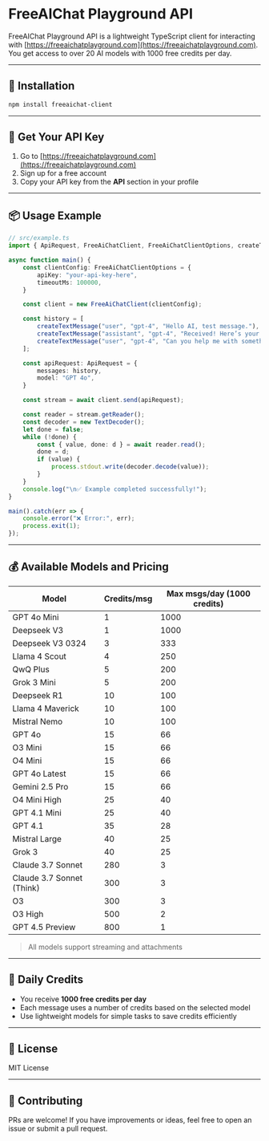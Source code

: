 # FreeAIChat Playground API

FreeAIChat Playground API is a lightweight TypeScript client for interacting with [https://freeaichatplayground.com](https://freeaichatplayground.com). You get access to over 20 AI models with 1000 free credits per day.

---

## 🚀 Installation

```bash
npm install freeaichat-client
```

---

## 🔑 Get Your API Key

1. Go to [https://freeaichatplayground.com](https://freeaichatplayground.com)
2. Sign up for a free account
3. Copy your API key from the **API** section in your profile

---

## 📦 Usage Example

```ts
// src/example.ts
import { ApiRequest, FreeAiChatClient, FreeAiChatClientOptions, createTextMessage } from "./index";

async function main() {
    const clientConfig: FreeAiChatClientOptions = {
        apiKey: "your-api-key-here",
        timeoutMs: 100000,
    }

    const client = new FreeAiChatClient(clientConfig);

    const history = [
        createTextMessage("user", "gpt-4", "Hello AI, test message."),
        createTextMessage("assistant", "gpt-4", "Received! Here’s your response."),
        createTextMessage("user", "gpt-4", "Can you help me with something?"),
    ];

    const apiRequest: ApiRequest = {
        messages: history,
        model: "GPT 4o",
    }

    const stream = await client.send(apiRequest);

    const reader = stream.getReader();
    const decoder = new TextDecoder();
    let done = false;
    while (!done) {
        const { value, done: d } = await reader.read();
        done = d;
        if (value) {
            process.stdout.write(decoder.decode(value));
        }
    }
    console.log("\n✅ Example completed successfully!");
}

main().catch(err => {
    console.error("❌ Error:", err);
    process.exit(1);
});
```

---

## 💰 Available Models and Pricing

| Model                        | Credits/msg | Max msgs/day (1000 credits) |
|-----------------------------|-------------|------------------------------|
| GPT 4o Mini                 | 1           | 1000                         |
| Deepseek V3                 | 1           | 1000                         |
| Deepseek V3 0324            | 3           | 333                          |
| Llama 4 Scout               | 4           | 250                          |
| QwQ Plus                    | 5           | 200                          |
| Grok 3 Mini                 | 5           | 200                          |
| Deepseek R1                 | 10          | 100                          |
| Llama 4 Maverick            | 10          | 100                          |
| Mistral Nemo                | 10          | 100                          |
| GPT 4o                      | 15          | 66                           |
| O3 Mini                     | 15          | 66                           |
| O4 Mini                     | 15          | 66                           |
| GPT 4o Latest               | 15          | 66                           |
| Gemini 2.5 Pro              | 15          | 66                           |
| O4 Mini High                | 25          | 40                           |
| GPT 4.1 Mini                | 25          | 40                           |
| GPT 4.1                     | 35          | 28                           |
| Mistral Large               | 40          | 25                           |
| Grok 3                      | 40          | 25                           |
| Claude 3.7 Sonnet           | 280         | 3                            |
| Claude 3.7 Sonnet (Think)   | 300         | 3                            |
| O3                          | 300         | 3                            |
| O3 High                     | 500         | 2                            |
| GPT 4.5 Preview             | 800         | 1                            |

> All models support streaming and attachments

---

## 📅 Daily Credits

- You receive **1000 free credits per day**
- Each message uses a number of credits based on the selected model
- Use lightweight models for simple tasks to save credits efficiently

---

## 📄 License

MIT License

---

## 🤝 Contributing

PRs are welcome! If you have improvements or ideas, feel free to open an issue or submit a pull request.
```
